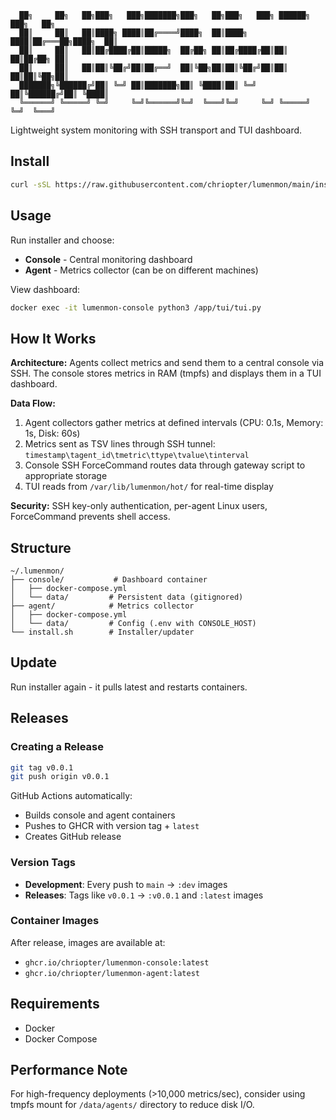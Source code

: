 ```
  ██╗     ██╗   ██╗███╗   ███╗███████╗███╗   ██╗███╗   ███╗ ██████╗ ███╗   ██╗
  ██║     ██║   ██║████╗ ████║██╔════╝████╗  ██║████╗ ████║██╔═══██╗████╗  ██║
  ██║     ██║   ██║██╔████╔██║█████╗  ██╔██╗ ██║██╔████╔██║██║   ██║██╔██╗ ██║
  ██║     ██║   ██║██║╚██╔╝██║██╔══╝  ██║╚██╗██║██║╚██╔╝██║██║   ██║██║╚██╗██║
  ███████╗╚██████╔╝██║ ╚═╝ ██║███████╗██║ ╚████║██║ ╚═╝ ██║╚██████╔╝██║ ╚████║
  ╚══════╝ ╚═════╝ ╚═╝     ╚═╝╚══════╝╚═╝  ╚═══╝╚═╝     ╚═╝ ╚═════╝ ╚═╝  ╚═══╝
```

Lightweight system monitoring with SSH transport and TUI dashboard.

## Install

```bash
curl -sSL https://raw.githubusercontent.com/chriopter/lumenmon/main/install.sh | bash
```

## Usage

Run installer and choose:
- **Console** - Central monitoring dashboard
- **Agent** - Metrics collector (can be on different machines)

View dashboard:
```bash
docker exec -it lumenmon-console python3 /app/tui/tui.py
```

## How It Works

**Architecture:** Agents collect metrics and send them to a central console via SSH. The console stores metrics in RAM (tmpfs) and displays them in a TUI dashboard.

**Data Flow:**
1. Agent collectors gather metrics at defined intervals (CPU: 0.1s, Memory: 1s, Disk: 60s)
2. Metrics sent as TSV lines through SSH tunnel: `timestamp\tagent_id\tmetric\ttype\tvalue\tinterval`
3. Console SSH ForceCommand routes data through gateway script to appropriate storage
4. TUI reads from `/var/lib/lumenmon/hot/` for real-time display

**Security:** SSH key-only authentication, per-agent Linux users, ForceCommand prevents shell access.

## Structure

```
~/.lumenmon/
├── console/           # Dashboard container
│   ├── docker-compose.yml
│   └── data/         # Persistent data (gitignored)
├── agent/            # Metrics collector
│   ├── docker-compose.yml
│   └── data/         # Config (.env with CONSOLE_HOST)
└── install.sh        # Installer/updater
```

## Update

Run installer again - it pulls latest and restarts containers.

## Releases

### Creating a Release

```bash
git tag v0.0.1
git push origin v0.0.1
```

GitHub Actions automatically:
- Builds console and agent containers
- Pushes to GHCR with version tag + `latest`
- Creates GitHub release

### Version Tags

- **Development**: Every push to `main` → `:dev` images
- **Releases**: Tags like `v0.0.1` → `:v0.0.1` and `:latest` images

### Container Images

After release, images are available at:
- `ghcr.io/chriopter/lumenmon-console:latest`
- `ghcr.io/chriopter/lumenmon-agent:latest`

## Requirements

- Docker
- Docker Compose

## Performance Note

For high-frequency deployments (>10,000 metrics/sec), consider using tmpfs mount for `/data/agents/` directory to reduce disk I/O.
